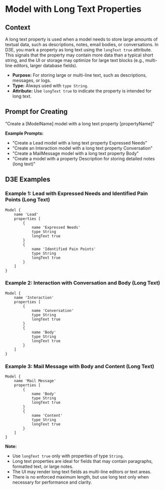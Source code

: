 # Model with Long Text Properties

## Context

A long text property is used when a model needs to store large amounts of textual data, such as descriptions, notes, email bodies, or conversations. In D3E, you mark a property as long text using the `longText true` attribute. This signals that the property may contain more data than a typical short string, and the UI or storage may optimize for large text blocks (e.g., multi-line editors, larger database fields).

- **Purpose:** For storing large or multi-line text, such as descriptions, messages, or logs.
- **Type:** Always used with `type String`.
- **Attribute:** Use `longText true` to indicate the property is intended for long text.

## Prompt for Creating

"Create a [ModelName] model with a long text property [propertyName]"

**Example Prompts:**
- "Create a Lead model with a long text property Expressed Needs"
- "Create an Interaction model with a long text property Conversation"
- "Create a MailMessage model with a long text property Body"
- "Create a model with a property Description for storing detailed notes (long text)"

## D3E Examples

### Example 1: Lead with Expressed Needs and Identified Pain Points (Long Text)

```d3e
Model {
    name 'Lead'
    properties [
        {
            name 'Expressed Needs'
            type String
            longText true
        }
        {
            name 'Identified Pain Points'
            type String
            longText true
        }
    ]
}
```

### Example 2: Interaction with Conversation and Body (Long Text)

```d3e
Model {
    name 'Interaction'
    properties [
        {
            name 'Conversation'
            type String
            longText true
        }
        {
            name 'Body'
            type String
            longText true
        }
    ]
}
```

### Example 3: Mail Message with Body and Content (Long Text)

```d3e
Model {
    name 'Mail Message'
    properties [
        {
            name 'Body'
            type String
            longText true
        }
        {
            name 'Content'
            type String
            longText true
        }
    ]
}
```

**Note:**
- Use `longText true` only with properties of type `String`.
- Long text properties are ideal for fields that may contain paragraphs, formatted text, or large notes.
- The UI may render long text fields as multi-line editors or text areas.
- There is no enforced maximum length, but use long text only when necessary for performance and clarity.

